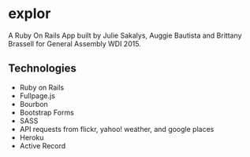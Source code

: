 <h1>explor</h1>

<p>A Ruby On Rails App built by Julie Sakalys, Auggie Bautista and Brittany Brassell for General Assembly WDI 2015. </p>

<h2>Technologies</h2> <ul> <li>Ruby on Rails</li> <li>Fullpage.js</li> <li>Bourbon</li> <li>Bootstrap Forms</li> <li>SASS</li> <li>API requests from flickr, yahoo! weather, and google places</li> <li>Heroku</li> <li>Active Record</li> </ul>
